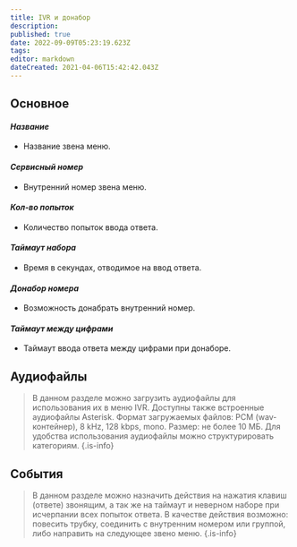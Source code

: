 ```yaml
---
title: IVR и донабор
description: 
published: true
date: 2022-09-09T05:23:19.623Z
tags: 
editor: markdown
dateCreated: 2021-04-06T15:42:42.043Z
---
```


## Основное

#### *Название*
- Название звена меню.

#### *Сервисный номер*
- Внутренний номер звена меню.

#### *Кол-во попыток*
- Количество попыток ввода ответа.

#### *Таймаут набора*
- Время в секундах, отводимое на ввод ответа.

#### *Донабор номера*
- Возможность донабрать внутренний номер.

#### *Таймаут между цифрами*
- Таймаут ввода ответа между цифрами при донаборе.

## Аудиофайлы

> В данном разделе можно загрузить аудиофайлы для использования их в меню IVR. Доступны также встроенные аудиофайлы Asterisk. Формат загружаемых файлов: PCM (wav-контейнер), 8 kHz, 128 kbps, mono. Размер: не более 10 МБ. Для удобства использования аудиофайлы можно структурировать категориям.
{.is-info}

## События

> В данном разделе можно назначить действия на нажатия клавиш (ответе) звонящим, а так же на таймаут и неверном наборе при исчерпании всех попыток ответа. В качестве действия возможно: повесить трубку, соединить с внутренним номером или группой, либо направить на следующее звено меню.
{.is-info}

